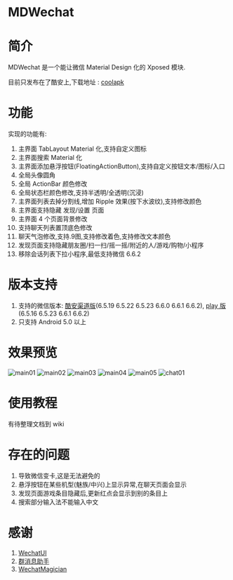 MDWechat
====
# 简介
MDWechat 是一个能让微信 Material Design 化的 Xposed 模块.

目前只发布在了酷安上,下载地址 : [coolapk](https://www.coolapk.com/apk/com.blanke.mdwechat)

# 功能
实现的功能有:
1. 主界面 TabLayout Material 化,支持自定义图标
2. 主界面搜索 Material 化
3. 主界面添加悬浮按钮(FloatingActionButton),支持自定义按钮文本/图标/入口
4. 全局头像圆角
5. 全局 ActionBar 颜色修改
6. 全局状态栏颜色修改,支持半透明/全透明(沉浸)
7. 主界面列表去掉分割线,增加 Ripple 效果(按下水波纹),支持修改颜色
8. 主界面支持隐藏 发现/设置 页面
9. 主界面 4 个页面背景修改
10. 支持聊天列表置顶底色修改
11. 聊天气泡修改,支持.9图,支持修改着色,支持修改文本颜色
12. 发现页面支持隐藏朋友圈/扫一扫/摇一摇/附近的人/游戏/购物/小程序
13. 移除会话列表下拉小程序,最低支持微信 6.6.2

# 版本支持
1. 支持的微信版本: [酷安渠道版](https://www.coolapk.com/apk/com.tencent.mm)(6.5.19 6.5.22 6.5.23 6.6.0 6.6.1 6.6.2), [play 版](https://play.google.com/store/apps/details?id=com.tencent.mm)(6.5.16 6.5.23 6.6.1 6.6.2)
2. 只支持 Android 5.0 以上

# 效果预览
![main01](https://raw.githubusercontent.com/Blankeer/MDWechat/master/image/main01.png)
![main02](https://raw.githubusercontent.com/Blankeer/MDWechat/master/image/main02.png)
![main03](https://raw.githubusercontent.com/Blankeer/MDWechat/master/image/main03.png)
![main04](https://raw.githubusercontent.com/Blankeer/MDWechat/master/image/main04.png)
![main05](https://raw.githubusercontent.com/Blankeer/MDWechat/master/image/main05.png)
![chat01](https://raw.githubusercontent.com/Blankeer/MDWechat/master/image/chat01.png)

# 使用教程
有待整理文档到 wiki

# 存在的问题
1. 导致微信变卡,这是无法避免的
2. 悬浮按钮在某些机型(魅族/中兴)上显示异常,在聊天页面会显示
3. 发现页面游戏条目隐藏后,更新红点会显示到别的条目上
4. 搜索部分输入法不能输入中文

# 感谢
1. [WechatUI](https://www.coolapk.com/apk/ce.hesh.wechatUI)
2. [群消息助手](https://github.com/zhudongya123/WechatChatroomHelper)
3. [WechatMagician](https://github.com/Gh0u1L5/WechatMagician)




